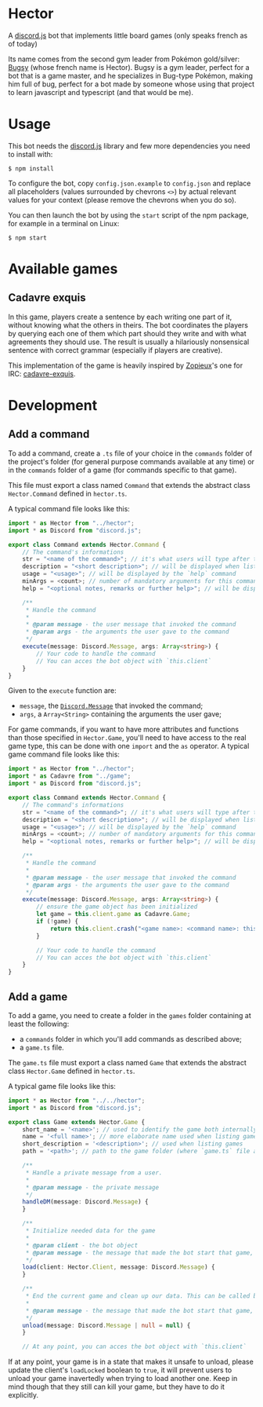 # Hector
A [discord.js](https://discord.js.org) bot that implements little board
games (only speaks french as of today)

Its name comes from the second gym leader from Pokémon gold/silver:
[Bugsy](https://bulbapedia.bulbagarden.net/wiki/Bugsy) (whose french name is
Hector). Bugsy is a gym leader, perfect for a bot that is a game master, and
he specializes in Bug-type Pokémon, making him full of bug, perfect for a bot
made by someone whose using that project to learn javascript and typescript (and
that would be me).

# Usage
This bot needs the [discord.js](https://discord.js.org) library and few more
dependencies you need to install with:

```
$ npm install
```

To configure the bot, copy `config.json.example` to `config.json` and replace
all placeholders (values surrounded by chevrons `<>`) by actual relevant values
for your context (please remove the chevrons when you do so).

You can then launch the bot by using the `start` script of the npm package, for
example in a terminal on Linux:

```
$ npm start
```

# Available games
## Cadavre exquis

In this game, players create a sentence by each writing one part of it, without
knowing what the others in theirs. The bot coordinates the players by querying
each one of them which part should they write and with what agreements they
should use. The result is usually a hilariously nonsensical sentence with
correct grammar (especially if players are creative).

This implementation of the game is heavily inspired by
[Zopieux](https://github.com/Zopieux)'s one for IRC:
[cadavre-exquis](https://github.com/Zopieux/cadavre-exquis/).

# Development
## Add a command

To add a command, create a `.ts` file of your choice in the `commands` folder of
the project's folder (for general purpose commands available at any time) or in
the `commands` folder of a game (for commands specific to that game).

This file must export a class named `Command` that extends the abstract class `Hector.Command` defined in `hector.ts`.

A typical command file looks like this:

```typescript
import * as Hector from "../hector";
import * as Discord from "discord.js";

export class Command extends Hector.Command {
    // The command's informations
    str = "<name of the command>"; // it's what users will type after the command prefix to invoke your command
    description = "<short description>"; // will be displayed when listing commands
    usage = "<usage>"; // will be displayed by the `help` command
    minArgs = <count>; // number of mandatory arguments for this command
    help = "<optional notes, remarks or further help>"; // will be displayed by the `help` command

    /**
     * Handle the command
     *
     * @param message - the user message that invoked the command
     * @param args - the arguments the user gave to the command
     */
    execute(message: Discord.Message, args: Array<string>) {
        // Your code to handle the command
        // You can acces the bot object with `this.client`
    }
}
```

Given to the `execute` function are:

- `message`, the [`Discord.Message`](https://discord.js.org/#/docs/main/stable/class/Message) that invoked the command;
- `args`, a `Array<String>` containing the arguments the user gave;

For game commands, if you want to have more attributes and functions than those
specified in `Hector.Game`, you'll need to have access to the real game type,
this can be done with one `import` and the `as` operator. A typical game command
file looks like this:

```typescript
import * as Hector from "../hector";
import * as Cadavre from "../game";
import * as Discord from "discord.js";

export class Command extends Hector.Command {
    // The command's informations
    str = "<name of the command>"; // it's what users will type after the command prefix to invoke your command
    description = "<short description>"; // will be displayed when listing commands
    usage = "<usage>"; // will be displayed by the `help` command
    minArgs = <count>; // number of mandatory arguments for this command
    help = "<optional notes, remarks or further help>"; // will be displayed by the `help` command

    /**
     * Handle the command
     *
     * @param message - the user message that invoked the command
     * @param args - the arguments the user gave to the command
     */
    execute(message: Discord.Message, args: Array<string>) {
        // ensure the game object has been initialized
        let game = this.client.game as Cadavre.Game;
        if (!game) {
            return this.client.crash("<game name>: <command name>: this.client.game hasn't been initialized");
        }

        // Your code to handle the command
        // You can acces the bot object with `this.client`
    }
}
```

## Add a game

To add a game, you need to create a folder in the `games` folder containing at
least the following:

- a `commands` folder in which you'll add commands as described above;
- a `game.ts` file.

The `game.ts` file must export a class named `Game` that extends the abstract class `Hector.Game` defined in `hector.ts`.

A typical game file looks like this:

```typescript
import * as Hector from "../../hector";
import * as Discord from "discord.js";

export class Game extends Hector.Game {
    short_name = '<name>'; // used to identify the game both internally and by users to launch a game
    name = '<full name>'; // more elaborate name used when listing games or speaking about it
    short_description = '<description>'; // used when listing games
    path = '<path>'; // path to the game folder (where `game.ts` file and `commands` folder are)

    /**
     * Handle a private message from a user.
     *
     * @param message - the private message
     */
    handleDM(message: Discord.Message) {
    }

    /**
     * Initialize needed data for the game
     *
     * @param client - the bot object
     * @param message - the message that made the bot start that game, if available
     */
    load(client: Hector.Client, message: Discord.Message) {
    }

    /**
     * End the current game and clean up our data. This can be called because the game ended or because we want to abort it (so it can happen anytime).
     *
     * @param message - the message that made the bot start that game, if available
     */
    unload(message: Discord.Message | null = null) {
    }

    // At any point, you can acces the bot object with `this.client`
```

If at any point, your game is in a state that makes it unsafe to unload, please
update the client's `loadLocked` boolean to `true`, it will prevent users to
unload your game inavertedly when trying to load another one. Keep in mind
though that they still can kill your game, but they have to do it explicitly.
